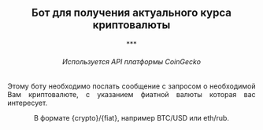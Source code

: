 <div id="header" align="center">
  <h2>
Бот для получения актуального курса криптовалюты
  </h2>
  <div>
***
<p>
    <h6>Используется API платформы CoinGecko</h6>
</p>
<p align="justify">
Этому боту необходимо послать сообщение с запросом о необходимой Вам криптовалюте, с указанием фиатной валюты которая вас интересует.  
</p>
<p>
В формате {crypto}/{fiat}, например BTC/USD или eth/rub.
</p>

